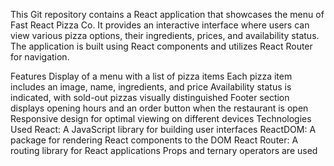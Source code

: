 This Git repository contains a React application that showcases the menu of Fast React Pizza Co. It provides an interactive interface where users can view various pizza options, their ingredients, prices, and availability status. The application is built using React components and utilizes React Router for navigation.

Features
Display of a menu with a list of pizza items
Each pizza item includes an image, name, ingredients, and price
Availability status is indicated, with sold-out pizzas visually distinguished
Footer section displays opening hours and an order button when the restaurant is open
Responsive design for optimal viewing on different devices
Technologies Used
React: A JavaScript library for building user interfaces
ReactDOM: A package for rendering React components to the DOM
React Router: A routing library for React applications 
Props and ternary operators are used
